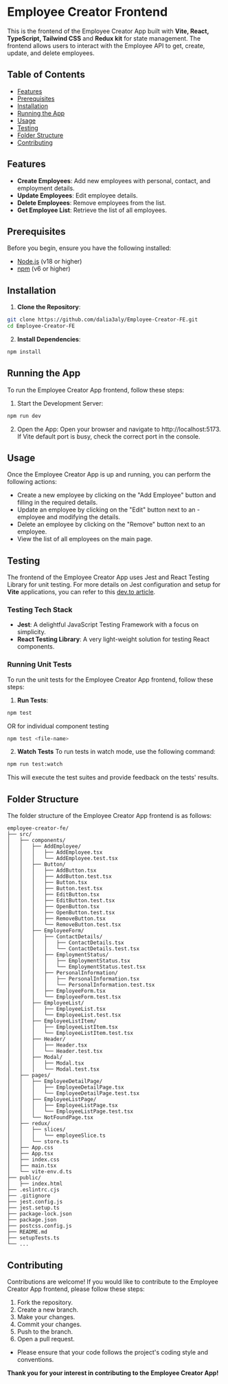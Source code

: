 # Employee Creator Frontend

This is the frontend of the Employee Creator App built with **Vite, React, TypeScript, Tailwind CSS** and **Redux kit** for state management. The frontend allows users to interact with the Employee API to get, create, update, and delete employees.

## Table of Contents

- [Features](#features)
- [Prerequisites](#prerequisites)
- [Installation](#installation)
- [Running the App](#running-the-app)
- [Usage](#usage)
- [Testing](#testing)
- [Folder Structure](#folder-structure)
- [Contributing](#contributing)

## Features

- **Create Employees**: Add new employees with personal, contact, and employment details.
- **Update Employees**: Edit employee details.
- **Delete Employees**: Remove employees from the list.
- **Get Employee List**: Retrieve the list of all employees.

## Prerequisites

Before you begin, ensure you have the following installed:

- [Node.js](https://nodejs.org/) (v18 or higher)
- [npm](https://www.npmjs.com/) (v6 or higher)

## Installation

1. **Clone the Repository**:

```sh
git clone https://github.com/dalia3aly/Employee-Creator-FE.git
cd Employee-Creator-FE
```

2. **Install Dependencies**:

```sh
npm install
```

## Running the App

To run the Employee Creator App frontend, follow these steps:

1. Start the Development Server:

```sh
npm run dev
```

2. Open the App:
   Open your browser and navigate to http://localhost:5173. If Vite default port is busy, check the correct port in the console.

## Usage

Once the Employee Creator App is up and running, you can perform the following actions:

- Create a new employee by clicking on the "Add Employee" button and filling in the required details.
- Update an employee by clicking on the "Edit" button next to an - employee and modifying the details.
- Delete an employee by clicking on the "Remove" button next to an employee.
- View the list of all employees on the main page.

## Testing

The frontend of the Employee Creator App uses Jest and React Testing Library for unit testing. For more details on Jest configuration and setup for **Vite** applications, you can refer to this [dev.to article](https://dev.to/teyim/effortless-testing-setup-for-react-with-vite-typescript-jest-and-react-testing-library-1c48).

### Testing Tech Stack

- **Jest**: A delightful JavaScript Testing Framework with a focus on simplicity.
- **React Testing Library**: A very light-weight solution for testing React components.

### Running Unit Tests

To run the unit tests for the Employee Creator App frontend, follow these steps:

1. **Run Tests**:

```sh
npm test
```

OR for individual component testing

```sh
npm test <file-name>
```

2. **Watch Tests**
   To run tests in watch mode, use the following command:

```sh
npm run test:watch
```

This will execute the test suites and provide feedback on the tests' results.

## Folder Structure

The folder structure of the Employee Creator App frontend is as follows:

```
employee-creator-fe/
├── src/
│   ├── components/
│   │   ├── AddEmployee/
│   │   │   ├── AddEmployee.tsx
│   │   │   └── AddEmployee.test.tsx
│   │   ├── Button/
│   │   │   ├── AddButton.tsx
│   │   │   ├── AddButton.test.tsx
│   │   │   ├── Button.tsx
│   │   │   ├── Button.test.tsx
│   │   │   ├── EditButton.tsx
│   │   │   ├── EditButton.test.tsx
│   │   │   ├── OpenButton.tsx
│   │   │   ├── OpenButton.test.tsx
│   │   │   ├── RemoveButton.tsx
│   │   │   └── RemoveButton.test.tsx
│   │   ├── EmployeeForm/
│   │   │   ├── ContactDetails/
│   │   │   │   ├── ContactDetails.tsx
│   │   │   │   └── ContactDetails.test.tsx
│   │   │   ├── EmploymentStatus/
│   │   │   │   ├── EmploymentStatus.tsx
│   │   │   │   └── EmploymentStatus.test.tsx
│   │   │   ├── PersonalInformation/
│   │   │   │   ├── PersonalInformation.tsx
│   │   │   │   └── PersonalInformation.test.tsx
│   │   │   ├── EmployeeForm.tsx
│   │   │   └── EmployeeForm.test.tsx
│   │   ├── EmployeeList/
│   │   │   ├── EmployeeList.tsx
│   │   │   └── EmployeeList.test.tsx
│   │   ├── EmployeeListItem/
│   │   │   ├── EmployeeListItem.tsx
│   │   │   └── EmployeeListItem.test.tsx
│   │   ├── Header/
│   │   │   ├── Header.tsx
│   │   │   └── Header.test.tsx
│   │   ├── Modal/
│   │   │   ├── Modal.tsx
│   │   │   └── Modal.test.tsx
│   ├── pages/
│   │   ├── EmployeeDetailPage/
│   │   │   ├── EmployeeDetailPage.tsx
│   │   │   └── EmployeeDetailPage.test.tsx
│   │   ├── EmployeeListPage/
│   │   │   ├── EmployeeListPage.tsx
│   │   │   └── EmployeeListPage.test.tsx
│   │   └── NotFoundPage.tsx
│   ├── redux/
│   │   ├── slices/
│   │   │   └── employeeSlice.ts
│   │   └── store.ts
│   ├── App.css
│   ├── App.tsx
│   ├── index.css
│   ├── main.tsx
│   └── vite-env.d.ts
├── public/
│   ├── index.html
├── .eslintrc.cjs
├── .gitignore
├── jest.config.js
├── jest.setup.ts
├── package-lock.json
├── package.json
├── postcss.config.js
├── README.md
├── setupTests.ts
└── ...
```

## Contributing

Contributions are welcome! If you would like to contribute to the Employee Creator App frontend, please follow these steps:

1. Fork the repository.
2. Create a new branch.
3. Make your changes.
4. Commit your changes.
5. Push to the branch.
6. Open a pull request.

- Please ensure that your code follows the project's coding style and conventions.

**Thank you for your interest in contributing to the Employee Creator App!**
